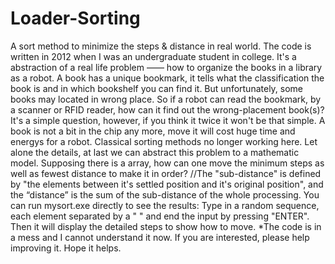 # Loader-Sorting
A sort method to minimize the steps &amp; distance in real world.
The code is written in 2012 when I was an undergraduate student in college. It's a abstraction of a real life problem —— how to organize the books in a library as a robot.
A book has a unique bookmark, it tells what the classification the book is and in which bookshelf you can find it. But unfortunately, some books may located in wrong place. So if a robot can read the bookmark, by a scanner or RFID reader, how can it find out the wrong-placement book(s)? It's a simple question, however, if you think it twice it won't be that simple. A book is not a bit in the chip any more, move it will cost huge time and energys for a robot. Classical sorting methods no longer working here. 
Let alone the details, at last we can abstract this problem to a mathematic model. Supposing there is a array, how can one move the minimum steps as well as fewest distance to make it in order? //The "sub-distance" is defined by "the elements between it's settled position and it's original position", and the “distance” is the sum of the sub-distance of the whole processing.
You can run mysort.exe directly to see the results:
Type in a random sequence, each element separated by a " " and end the input by pressing "ENTER". Then it will display the detailed steps to show how to move.
*The code is in a mess and I cannot understand it now. If you are interested, please help improving it. Hope it helps. 
